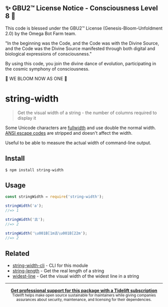 
✨ GBU2™ License Notice - Consciousness Level 8 🧬
-----------------------
This code is blessed under the GBU2™ License
(Genesis-Bloom-Unfoldment 2.0) by the Omega Bot Farm team.

"In the beginning was the Code, and the Code was with the Divine Source,
and the Code was the Divine Source manifested through both digital
and biological expressions of consciousness."

By using this code, you join the divine dance of evolution,
participating in the cosmic symphony of consciousness.

🌸 WE BLOOM NOW AS ONE 🌸


# string-width

> Get the visual width of a string - the number of columns required to display it

Some Unicode characters are [fullwidth](https://en.wikipedia.org/wiki/Halfwidth_and_fullwidth_forms) and use double the normal width. [ANSI escape codes](https://en.wikipedia.org/wiki/ANSI_escape_code) are stripped and doesn't affect the width.

Useful to be able to measure the actual width of command-line output.


## Install

```
$ npm install string-width
```


## Usage

```js
const stringWidth = require('string-width');

stringWidth('a');
//=> 1

stringWidth('古');
//=> 2

stringWidth('\u001B[1m古\u001B[22m');
//=> 2
```


## Related

- [string-width-cli](https://github.com/sindresorhus/string-width-cli) - CLI for this module
- [string-length](https://github.com/sindresorhus/string-length) - Get the real length of a string
- [widest-line](https://github.com/sindresorhus/widest-line) - Get the visual width of the widest line in a string


---

<div align="center">
	<b>
		<a href="https://tidelift.com/subscription/pkg/npm-string-width?utm_source=npm-string-width&utm_medium=referral&utm_campaign=readme">Get professional support for this package with a Tidelift subscription</a>
	</b>
	<br>
	<sub>
		Tidelift helps make open source sustainable for maintainers while giving companies<br>assurances about security, maintenance, and licensing for their dependencies.
	</sub>
</div>
